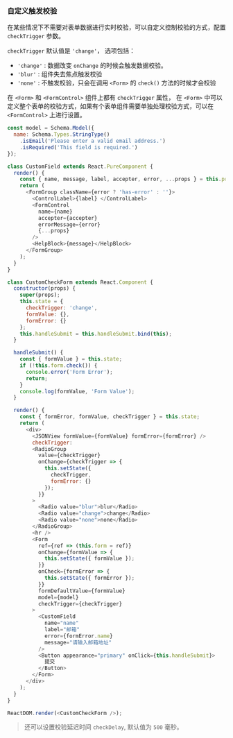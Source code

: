 ### 自定义触发校验

在某些情况下不需要对表单数据进行实时校验，可以自定义控制校验的方式，配置 `checkTrigger` 参数。

`checkTrigger` 默认值是 `'change'`， 选项包括：

- `'change'` : 数据改变 `onChange` 的时候会触发数据校验。
- `'blur'` : 组件失去焦点触发校验
- `'none'` : 不触发校验，只会在调用 `<Form>` 的 `check()` 方法的时候才会校验

在 `<Form>` 和 `<FormControl>` 组件上都有 `checkTrigger` 属性， 在 `<Form>` 中可以定义整个表单的校验方式，如果有个表单组件需要单独处理校验方式，可以在 `<FormControl>` 上进行设置。

<!--start-code-->

```js
const model = Schema.Model({
  name: Schema.Types.StringType()
    .isEmail('Please enter a valid email address.')
    .isRequired('This field is required.')
});

class CustomField extends React.PureComponent {
  render() {
    const { name, message, label, accepter, error, ...props } = this.props;
    return (
      <FormGroup className={error ? 'has-error' : ''}>
        <ControlLabel>{label} </ControlLabel>
        <FormControl
          name={name}
          accepter={accepter}
          errorMessage={error}
          {...props}
        />
        <HelpBlock>{message}</HelpBlock>
      </FormGroup>
    );
  }
}

class CustomCheckForm extends React.Component {
  constructor(props) {
    super(props);
    this.state = {
      checkTrigger: 'change',
      formValue: {},
      formError: {}
    };
    this.handleSubmit = this.handleSubmit.bind(this);
  }

  handleSubmit() {
    const { formValue } = this.state;
    if (!this.form.check()) {
      console.error('Form Error');
      return;
    }
    console.log(formValue, 'Form Value');
  }

  render() {
    const { formError, formValue, checkTrigger } = this.state;
    return (
      <div>
        <JSONView formValue={formValue} formError={formError} />
        checkTrigger:
        <RadioGroup
          value={checkTrigger}
          onChange={checkTrigger => {
            this.setState({
              checkTrigger,
              formError: {}
            });
          }}
        >
          <Radio value="blur">blur</Radio>
          <Radio value="change">change</Radio>
          <Radio value="none">none</Radio>
        </RadioGroup>
        <hr />
        <Form
          ref={ref => (this.form = ref)}
          onChange={formValue => {
            this.setState({ formValue });
          }}
          onCheck={formError => {
            this.setState({ formError });
          }}
          formDefaultValue={formValue}
          model={model}
          checkTrigger={checkTrigger}
        >
          <CustomField
            name="name"
            label="邮箱"
            error={formError.name}
            message="请输入邮箱地址"
          />
          <Button appearance="primary" onClick={this.handleSubmit}>
            提交
          </Button>
        </Form>
      </div>
    );
  }
}

ReactDOM.render(<CustomCheckForm />);
```

<!--end-code-->

> 还可以设置校验延迟时间 `checkDelay`, 默认值为 `500` 毫秒。
